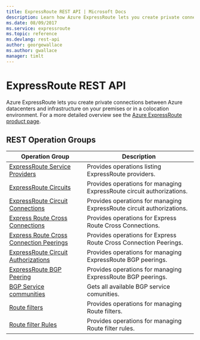 ```yaml
---
title: ExpressRoute REST API | Microsoft Docs
description: Learn how Azure ExpressRoute lets you create private connections between Azure datacenters and infrastructure on your premises or in a colocation environment. 
ms.date: 08/09/2017
ms.service: expressroute
ms.topic: reference
ms.devlang: rest-api
author: georgewallace
ms.author: gwallace
manager: timlt
---
```


# ExpressRoute REST API

Azure ExpressRoute lets you create private connections between Azure datacenters and infrastructure on your premises or in a colocation environment. For a more detailed overview see the [Azure ExpressRoute product page](https://azure.microsoft.com/services/expressroute). 

## REST Operation Groups

|Operation Group|Description|
|---|---|
|[ExpressRoute Service Providers](xref:management.azure.com.expressroute.expressrouteserviceproviders)    |Provides operations listing ExpressRoute providers.|
|[ExpressRoute Circuits](xref:management.azure.com.expressroute.expressroutecircuits)   | Provides operations for managing ExpressRoute circuit authorizations.|
|[ExpressRoute Circuit Connections](xref:management.azure.com.expressroute.expressroutecircuitconnections)   | Provides operations for managing ExpressRoute circuit authorizations.|
|[Express Route Cross Connections](xref:management.azure.com.expressroute.expressroutecrossconnections)   | Provides operations for Express Route Cross Connections.|
|[Express Route Cross Connection Peerings](xref:management.azure.com.expressroute.expressroutecrossconnectionpeerings)   | Provides operations for Express Route Cross Connection Peerings.|
|[ExpressRoute Circuit Authorizations](xref:management.azure.com.expressroute.expressroutecircuitauthorizations)  |Provides operations for managing ExpressRoute BGP peerings.|
|[ExpressRoute BGP Peering](xref:management.azure.com.expressroute.expressroutecircuitpeerings)  |Provides operations for managing ExpressRoute BGP peerings.|
|[BGP Service communities](xref:management.azure.com.expressroute.bgpservicecommunities)    |Gets all available BGP service comunities.|
|[Route filters](xref:management.azure.com.expressroute.routefilters)   |Provides operations for managing Route filters.|
|[Route filter Rules](xref:management.azure.com.expressroute.routefilterrules)   |Provides operations for managing Route filter rules.|